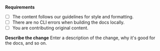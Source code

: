 <!--// 
Thanks for your contribution! Please fill out the following template. Do not post private or sensitive information.
For more information, see our Contribution guidelines.
//-->

**Requirements**
- [ ] The content follows our guidelines for style and formatting.
- [ ] There are no CLI errors when building the docs locally.
- [ ] You are contributing original content.

**Describe the change**
Enter a description of the change, why it's good for the docs, and so on.

